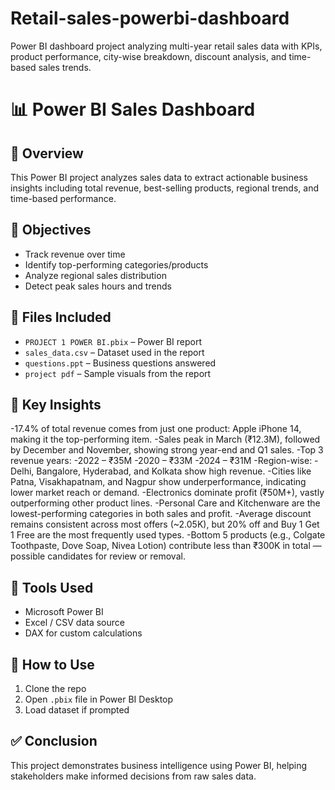 # Retail-sales-powerbi-dashboard
Power BI dashboard project analyzing multi-year retail sales data with KPIs, product performance, city-wise breakdown, discount analysis, and time-based sales trends.

# 📊 Power BI Sales Dashboard

## 🧾 Overview

This Power BI project analyzes sales data to extract actionable business insights including total revenue, best-selling products, regional trends, and time-based performance.

## 🎯 Objectives

- Track revenue over time
- Identify top-performing categories/products
- Analyze regional sales distribution
- Detect peak sales hours and trends

## 📁 Files Included

- `PROJECT 1 POWER BI.pbix` – Power BI report
- `sales_data.csv` – Dataset used in the report
- `questions.ppt` – Business questions answered
- `project pdf` – Sample visuals from the report

## 🧠 Key Insights

-17.4% of total revenue comes from just one product: Apple iPhone 14, making it the top-performing item.
-Sales peak in March (₹12.3M), followed by December and November, showing strong year-end and Q1 sales.
-Top 3 revenue years:
-2022 – ₹35M
-2020 – ₹33M
-2024 – ₹31M
-Region-wise:
-Delhi, Bangalore, Hyderabad, and Kolkata show high revenue.
-Cities like Patna, Visakhapatnam, and Nagpur show underperformance, indicating lower market reach or demand.
-Electronics dominate profit (₹50M+), vastly outperforming other product lines.
-Personal Care and Kitchenware are the lowest-performing categories in both sales and profit.
-Average discount remains consistent across most offers (~2.05K), but 20% off and Buy 1 Get 1 Free are the most frequently used types.
-Bottom 5 products (e.g., Colgate Toothpaste, Dove Soap, Nivea Lotion) contribute less than ₹300K in total — possible candidates for review or removal.


## 🧰 Tools Used

- Microsoft Power BI
- Excel / CSV data source
- DAX for custom calculations

## 🚀 How to Use

1. Clone the repo
2. Open `.pbix` file in Power BI Desktop
3. Load dataset if prompted

## ✅ Conclusion

This project demonstrates business intelligence using Power BI, helping stakeholders make informed decisions from raw sales data.
